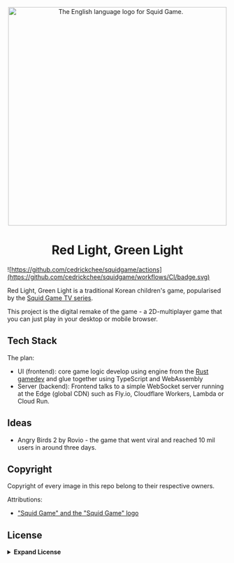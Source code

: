 <p align="center">
<a href="https://www.netflix.com/title/81040344" target="_blank">
<img
    src="https://upload.wikimedia.org/wikipedia/commons/4/40/Squid_Game_logo.png"
    alt="The English language logo for Squid Game."
    width="500px" />
</a>
</p>

<h1 align="center">Red Light, Green Light</h1>

![https://github.com/cedrickchee/squidgame/actions](https://github.com/cedrickchee/squidgame/workflows/CI/badge.svg)

Red Light, Green Light is a traditional Korean children's game, popularised by the [Squid Game TV series](https://en.wikipedia.org/wiki/Squid_Game).

This project is the digital remake of the game - a 2D-multiplayer game that you can just play in your desktop or mobile browser.

## Tech Stack

The plan:

- UI (frontend): core game logic develop using engine from the [Rust gamedev](https://gamedev.rs/) and glue together using TypeScript and WebAssembly
- Server (backend): Frontend talks to a simple WebSocket server running at the Edge (global CDN) such as Fly.io, Cloudflare Workers, Lambda or Cloud Run.

## Ideas

- Angry Birds 2 by Rovio - the game that went viral and reached 10 mil users in around three days.

## Copyright

Copyright of every image in this repo belong to their respective owners.

Attributions:

- ["Squid Game" and the "Squid Game" logo](https://en.wikipedia.org/wiki/Squid_Game#/media/File:Squid_Game_logo.png) 

## License

<details>

<summary><b>Expand License</b></summary>

This repository contains a variety of content; some developed by Cedric Chee, 
and some from third-parties. The third-party content is distributed under the 
license provided by those parties.

*I am providing code and resources in this repository to you under an open 
source license. Because this is my personal repository, the license you receive 
to my code and resources is from me and not my employer.*

The content developed by Cedric Chee is distributed under the following license:

### Text

The text content is released under the CC-BY-NC-ND license.
Read more at [Creative Commons](https://creativecommons.org/licenses/by-nc-nd/3.0/us/legalcode).

### Code

The code in this repository is released under the [MIT license](LICENSE).
</details>
